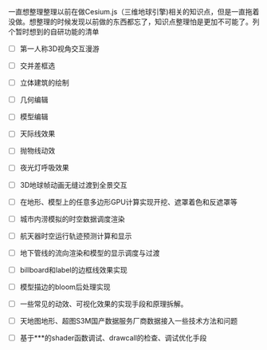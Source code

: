 一直想整理整理以前在做Cesium.js（三维地球引擎)相关的知识点，但是一直拖着没做。想整理的时候发现以前做的东西都忘了，知识点整理怕是更加不可能了。列个暂时想到的自研功能的清单

- [ ] 第一人称3D视角交互漫游
- [ ] 交并差框选
- [ ] 立体建筑的绘制
- [ ] 几何编辑
- [ ] 模型编辑
- [ ] 天际线效果
- [ ] 抛物线动效
- [ ] 夜光灯呼吸效果
- [ ] 3D地球帧动画无缝过渡到全景交互
- [ ] 在地形、模型上的任意多边形GPU计算实现开挖、遮罩着色和反遮罩等
- [ ] 城市内涝模拟的时空数据调度渲染
- [ ] 航天器时空运行轨迹预测计算和显示
- [ ] 地下管线的流向渲染和模型的显示调度与过渡
- [ ] billboard和label的边框线效果实现
- [ ] 模型描边的bloom后处理实现
- [ ] 一些常见的动效、可视化效果的实现手段和原理拆解。
- [ ] 天地图地形、超图S3M国产数据服务厂商数据接入一些技术方法和问题
- [ ] 基于***的shader函数调试、drawcall的检查、调试优化手段

